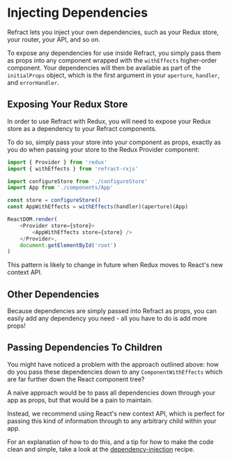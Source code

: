# Injecting Dependencies

Refract lets you inject your own dependencies, such as your Redux store, your router, your API, and so on.

To expose any dependencies for use inside Refract, you simply pass them as props into any component wrapped with the `withEffects` higher-order component. Your dependencies will then be available as part of the `initialProps` object, which is the first argument in your `aperture`, `handler`, and `errorHandler`.

## Exposing Your Redux Store

In order to use Refract with Redux, you will need to expose your Redux store as a dependency to your Refract components.

To do so, simply pass your store into your component as props, exactly as you do when passing your store to the Redux Provider component:

```js
import { Provider } from 'redux'
import { withEffects } from 'refract-rxjs'

import configureStore from './configureStore'
import App from './components/App'

const store = configureStore()
const AppWithEffects = withEffects(handler)(aperture)(App)

ReactDOM.render(
    <Provider store={store}>
        <AppWithEffects store={store} />
    </Provider>,
    document.getElementById('root')
)
```

This pattern is likely to change in future when Redux moves to React's new context API.

## Other Dependencies

Because dependencies are simply passed into Refract as props, you can easily add any dependency you need - all you have to do is add more props!

## Passing Dependencies To Children

You might have noticed a problem with the approach outlined above: how do you pass these dependencies down to any `ComponentWithEffects` which are far further down the React component tree?

A naïve approach would be to pass all dependencies down through your app as props, but that would be a pain to maintain.

Instead, we recommend using React's new context API, which is perfect for passing this kind of information through to any arbitrary child within your app.

For an explanation of how to do this, and a tip for how to make the code clean and simple, take a look at the [dependency-injection](../recipes/dependency-injection.md) recipe.
